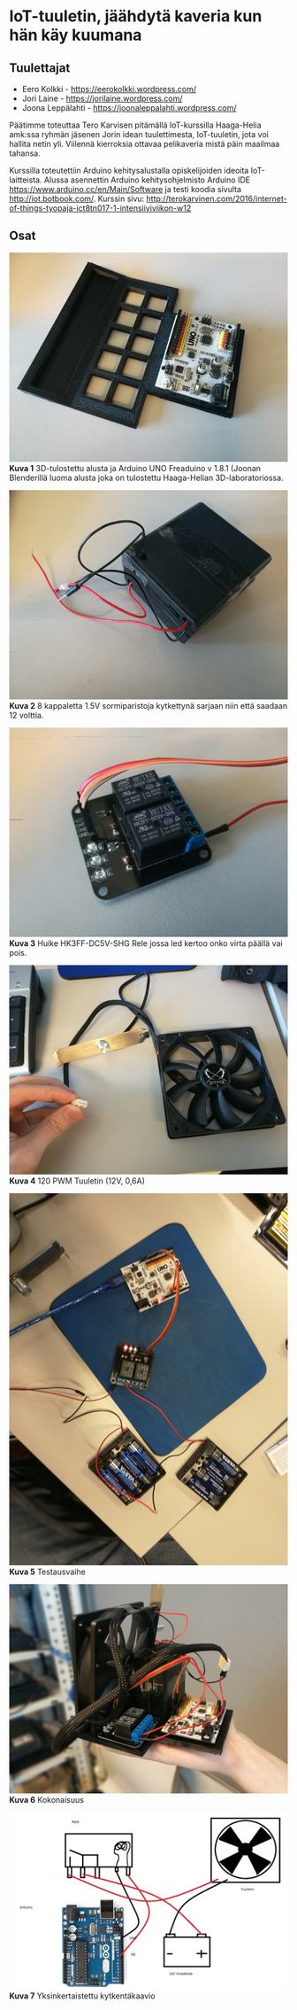 # IoT-tuuletin, jäähdytä kaveria kun hän käy kuumana

## Tuulettajat
* Eero Kolkki - https://eerokolkki.wordpress.com/
* Jori Laine - https://jorilaine.wordpress.com/
* Joona Leppälahti - https://joonaleppalahti.wordpress.com/

Päätimme toteuttaa Tero Karvisen pitämällä IoT-kurssilla Haaga-Helia amk:ssa ryhmän jäsenen Jorin idean tuulettimesta, IoT-tuuletin, jota voi hallita netin yli. Viilennä kierroksia ottavaa pelikaveria mistä päin maailmaa tahansa.

Kurssilla toteutettiin Arduino kehitysalustalla opiskelijoiden ideoita IoT-laitteista. Alussa asennettin Arduino kehitysohjelmisto Arduino IDE https://www.arduino.cc/en/Main/Software ja testi koodia sivulta http://iot.botbook.com/. Kurssin sivu: http://terokarvinen.com/2016/internet-of-things-tyopaja-ict8tn017-1-intensiiviviikon-w12



## Osat
![alt text](https://github.com/joonaleppalahti/arctic-iot/blob/master/img/2.jpg "3D-tulostettu alusta By Joona Leppälahti")
**Kuva 1**
3D-tulostettu alusta ja Arduino UNO Freaduino v 1.8.1 (Joonan Blenderillä luoma alusta joka on tulostettu Haaga-Helian 3D-laboratoriossa.
<br>

![alt text](https://github.com/joonaleppalahti/arctic-iot/blob/master/img/5.jpg "Paristoilla virtaa tuulettimelle")
**Kuva 2** 8 kappaletta 1.5V sormiparistoja kytkettynä sarjaan niin että saadaan 12 volttia.
<br>

![alt text](https://github.com/joonaleppalahti/arctic-iot/blob/master/img/3.jpg "Käyttöön lyötynyt kahden releen piiri josta käytetään vain yhtä")<br>
**Kuva 3** Huike HK3FF-DC5V-SHG Rele jossa led kertoo onko virta päällä vai pois.
<br>

![alt text](https://github.com/joonaleppalahti/arctic-iot/blob/master/img/4.jpg "Tietokoneen kotelotuuletin")
**Kuva 4** 120 PWM Tuuletin (12V, 0,6A)


![alt text](https://github.com/joonaleppalahti/arctic-iot/blob/master/img/6.jpg "Arduino, Rele ja paristot")
**Kuva 5** Testausvaihe


![alt text](https://github.com/joonaleppalahti/arctic-iot/blob/master/img/1.jpg "Tuuletin valmis")
**Kuva 6** Kokonaisuus


![alt text](https://github.com/joonaleppalahti/arctic-iot/blob/master/img/999.jpg "Kytkentäkaavio")
**Kuva 7** Yksinkertaistettu kytkentäkaavio
